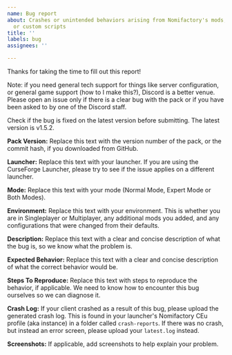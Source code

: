 ```yaml
---
name: Bug report
about: Crashes or unintended behaviors arising from Nomifactory's mods, configurations,
  or custom scripts
title: ''
labels: bug
assignees: ''

---
```


Thanks for taking the time to fill out this report! 

Note: if you need general tech support for things like server configuration, or general game support (how to I make this?), Discord is a better venue. Please open an issue only if there is a clear bug with the pack or if you have been asked to by one of the Discord staff.

Check if the bug is fixed on the latest version before submitting. The latest version is v1.5.2.

**Pack Version:**
Replace this text with the version number of the pack, or the commit hash, if you downloaded from GitHub.

**Launcher:**
Replace this text with your launcher. If you are using the CurseForge Launcher, please try to see if the issue applies on a different launcher. 

**Mode:**
Replace this text with your mode (Normal Mode, Expert Mode or Both Modes).

**Environment:**
Replace this text with your environment. This is whether you are in Singleplayer or Multiplayer, any additional mods you added, and any configurations that were changed from their defaults.

**Description:**
Replace this text with a clear and concise description of what the bug is, so we know what the problem is.

**Expected Behavior:**
Replace this text with a clear and concise description of what the correct behavior would be.

**Steps To Reproduce:**
Replace this text with steps to reproduce the behavior, if applicable. We need to know how to encounter this bug ourselves so we can diagnose it.

**Crash Log:**
If your client crashed as a result of this bug, please upload the generated crash log. This is found in your launcher's Nomifactory CEu profile (aka instance) in a folder called `crash-reports`. If there was no crash, but instead an error screen, please upload your `latest.log` instead.

**Screenshots:**
If applicable, add screenshots to help explain your problem.
